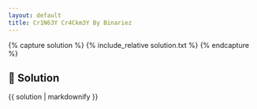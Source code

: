 ```yaml
---
layout: default
title: Cr1N63Y Cr4Ckm3Y By Binariez
---
```


{% capture solution %}
{% include_relative solution.txt %}
{% endcapture %}

## 📝 Solution

{{ solution | markdownify }}
